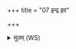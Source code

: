 +++
title = "07 इन्द्र इव"

+++
<details><summary>मूलम् (WS)</summary>

इन्द्र इव दस्यूनधरान् कृणुष्वोग्र इव वातो विशृणन् सपत्नान् ।  
ते शुष्यन्त्वप दावादिवाग्नेः पर्यवीवरथा एनान् ॥ ८ ॥
</details>